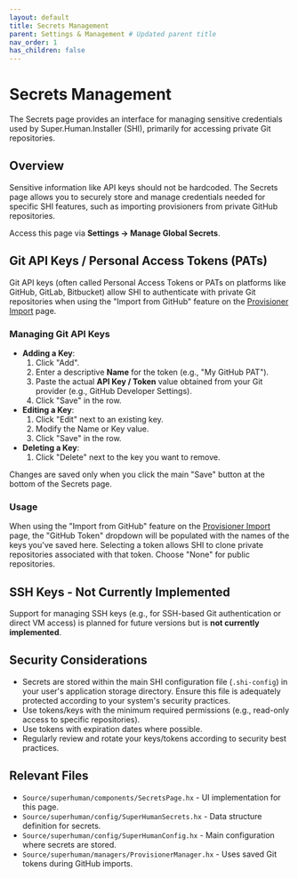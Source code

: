 ```yaml
---
layout: default
title: Secrets Management
parent: Settings & Management # Updated parent title
nav_order: 1
has_children: false
---
```


# Secrets Management

The Secrets page provides an interface for managing sensitive credentials used by Super.Human.Installer (SHI), primarily for accessing private Git repositories.

## Overview

Sensitive information like API keys should not be hardcoded. The Secrets page allows you to securely store and manage credentials needed for specific SHI features, such as importing provisioners from private GitHub repositories.

Access this page via **Settings -> Manage Global Secrets**.

## Git API Keys / Personal Access Tokens (PATs)

Git API keys (often called Personal Access Tokens or PATs on platforms like GitHub, GitLab, Bitbucket) allow SHI to authenticate with private Git repositories when using the "Import from GitHub" feature on the [Provisioner Import](provisioner-import) page.

### Managing Git API Keys

*   **Adding a Key**:
    1.  Click "Add".
    2.  Enter a descriptive **Name** for the token (e.g., "My GitHub PAT").
    3.  Paste the actual **API Key / Token** value obtained from your Git provider (e.g., GitHub Developer Settings).
    4.  Click "Save" in the row.
*   **Editing a Key**:
    1.  Click "Edit" next to an existing key.
    2.  Modify the Name or Key value.
    3.  Click "Save" in the row.
*   **Deleting a Key**:
    1.  Click "Delete" next to the key you want to remove.

Changes are saved only when you click the main "Save" button at the bottom of the Secrets page.

### Usage

When using the "Import from GitHub" feature on the [Provisioner Import](provisioner-import) page, the "GitHub Token" dropdown will be populated with the names of the keys you've saved here. Selecting a token allows SHI to clone private repositories associated with that token. Choose "None" for public repositories.

## SSH Keys - Not Currently Implemented

Support for managing SSH keys (e.g., for SSH-based Git authentication or direct VM access) is planned for future versions but is **not currently implemented**.

## Security Considerations

*   Secrets are stored within the main SHI configuration file (`.shi-config`) in your user's application storage directory. Ensure this file is adequately protected according to your system's security practices.
*   Use tokens/keys with the minimum required permissions (e.g., read-only access to specific repositories).
*   Use tokens with expiration dates where possible.
*   Regularly review and rotate your keys/tokens according to security best practices.

## Relevant Files

*   `Source/superhuman/components/SecretsPage.hx` - UI implementation for this page.
*   `Source/superhuman/config/SuperHumanSecrets.hx` - Data structure definition for secrets.
*   `Source/superhuman/config/SuperHumanConfig.hx` - Main configuration where secrets are stored.
*   `Source/superhuman/managers/ProvisionerManager.hx` - Uses saved Git tokens during GitHub imports.
